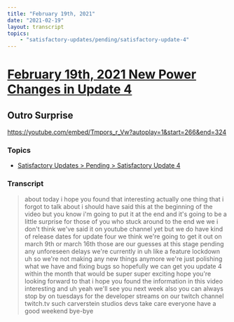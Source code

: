 ```yaml
---
title: "February 19th, 2021"
date: "2021-02-19"
layout: transcript
topics: 
    - "satisfactory-updates/pending/satisfactory-update-4"
---
```

# [February 19th, 2021 New Power Changes in Update 4](../2021-02-19.md)
## Outro Surprise
https://youtube.com/embed/Tmpors_r_Vw?autoplay=1&start=266&end=324
### Topics
* [Satisfactory Updates > Pending > Satisfactory Update 4](../topics/satisfactory-updates/pending/satisfactory-update-4.md)

### Transcript

> about today i hope you found that
> interesting actually one thing that i
> forgot to talk about
> i should have said this at the beginning
> of the video but you know i'm going to
> put it at the end
> and it's going to be a little surprise
> for those of you who stuck around to the
> end we
> we i don't think we've said it on
> youtube channel yet but we do have kind
> of release dates
> for update four we think we're going to
> get it out on march 9th or march 16th
> those are our guesses at this stage
> pending any unforeseen delays
> we're currently in uh like a feature
> lockdown uh so we're not making any new
> things anymore we're just polishing what
> we have and fixing bugs
> so hopefully we can get you update 4
> within the month that would be super
> super exciting
> hope you're looking forward to that i
> hope you found the information in this
> video interesting
> and uh yeah we'll see you next week also
> you can always stop by on tuesdays for
> the developer streams
> on our twitch channel twitch.tv such
> carverstein studios devs
> take care everyone have a good weekend
> bye-bye
